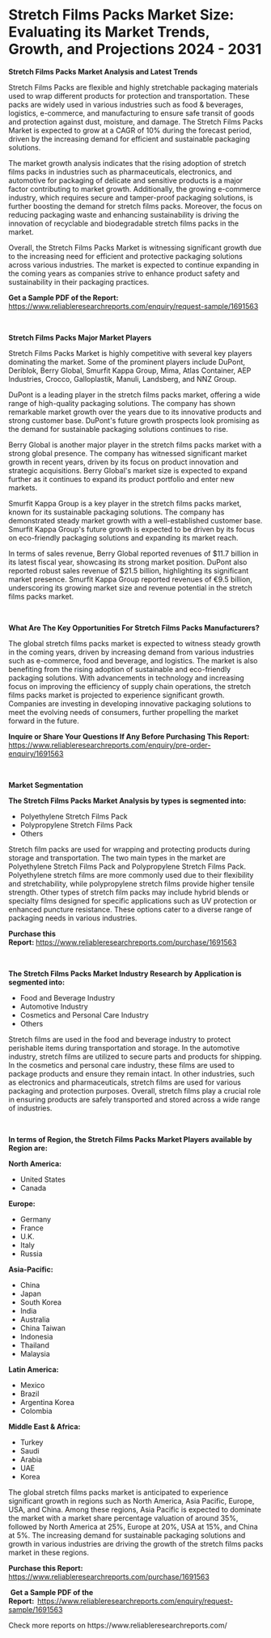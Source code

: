 <p><h1>Stretch Films Packs Market Size: Evaluating its Market Trends, Growth, and Projections 2024 - 2031</h1></p><p><strong>Stretch Films Packs Market Analysis and Latest Trends</strong></p>
<p><p>Stretch Films Packs are flexible and highly stretchable packaging materials used to wrap different products for protection and transportation. These packs are widely used in various industries such as food & beverages, logistics, e-commerce, and manufacturing to ensure safe transit of goods and protection against dust, moisture, and damage. The Stretch Films Packs Market is expected to grow at a CAGR of 10% during the forecast period, driven by the increasing demand for efficient and sustainable packaging solutions.</p><p>The market growth analysis indicates that the rising adoption of stretch films packs in industries such as pharmaceuticals, electronics, and automotive for packaging of delicate and sensitive products is a major factor contributing to market growth. Additionally, the growing e-commerce industry, which requires secure and tamper-proof packaging solutions, is further boosting the demand for stretch films packs. Moreover, the focus on reducing packaging waste and enhancing sustainability is driving the innovation of recyclable and biodegradable stretch films packs in the market.</p><p>Overall, the Stretch Films Packs Market is witnessing significant growth due to the increasing need for efficient and protective packaging solutions across various industries. The market is expected to continue expanding in the coming years as companies strive to enhance product safety and sustainability in their packaging practices.</p></p>
<p><strong>Get a Sample PDF of the Report:&nbsp;</strong> <a href="https://www.reliableresearchreports.com/enquiry/request-sample/1691563">https://www.reliableresearchreports.com/enquiry/request-sample/1691563</a></p>
<p>&nbsp;</p>
<p><strong>Stretch Films Packs Major Market Players</strong></p>
<p><p>Stretch Films Packs Market is highly competitive with several key players dominating the market. Some of the prominent players include DuPont, Deriblok, Berry Global, Smurfit Kappa Group, Mima, Atlas Container, AEP Industries, Crocco, Galloplastik, Manuli, Landsberg, and NNZ Group.</p><p>DuPont is a leading player in the stretch films packs market, offering a wide range of high-quality packaging solutions. The company has shown remarkable market growth over the years due to its innovative products and strong customer base. DuPont's future growth prospects look promising as the demand for sustainable packaging solutions continues to rise.</p><p>Berry Global is another major player in the stretch films packs market with a strong global presence. The company has witnessed significant market growth in recent years, driven by its focus on product innovation and strategic acquisitions. Berry Global's market size is expected to expand further as it continues to expand its product portfolio and enter new markets.</p><p>Smurfit Kappa Group is a key player in the stretch films packs market, known for its sustainable packaging solutions. The company has demonstrated steady market growth with a well-established customer base. Smurfit Kappa Group's future growth is expected to be driven by its focus on eco-friendly packaging solutions and expanding its market reach.</p><p>In terms of sales revenue, Berry Global reported revenues of $11.7 billion in its latest fiscal year, showcasing its strong market position. DuPont also reported robust sales revenue of $21.5 billion, highlighting its significant market presence. Smurfit Kappa Group reported revenues of €9.5 billion, underscoring its growing market size and revenue potential in the stretch films packs market.</p></p>
<p>&nbsp;</p>
<p><strong>What Are The Key Opportunities For Stretch Films Packs Manufacturers?</strong></p>
<p><p>The global stretch films packs market is expected to witness steady growth in the coming years, driven by increasing demand from various industries such as e-commerce, food and beverage, and logistics. The market is also benefiting from the rising adoption of sustainable and eco-friendly packaging solutions. With advancements in technology and increasing focus on improving the efficiency of supply chain operations, the stretch films packs market is projected to experience significant growth. Companies are investing in developing innovative packaging solutions to meet the evolving needs of consumers, further propelling the market forward in the future.</p></p>
<p><strong>Inquire or Share Your Questions If Any Before Purchasing This Report:</strong> <a href="https://www.reliableresearchreports.com/enquiry/pre-order-enquiry/1691563">https://www.reliableresearchreports.com/enquiry/pre-order-enquiry/1691563</a></p>
<p>&nbsp;</p>
<p><strong>Market Segmentation</strong></p>
<p><strong>The Stretch Films Packs Market Analysis by types is segmented into:</strong></p>
<p><ul><li>Polyethylene Stretch Films Pack</li><li>Polypropylene Stretch Films Pack</li><li>Others</li></ul></p>
<p><p>Stretch film packs are used for wrapping and protecting products during storage and transportation. The two main types in the market are Polyethylene Stretch Films Pack and Polypropylene Stretch Films Pack. Polyethylene stretch films are more commonly used due to their flexibility and stretchability, while polypropylene stretch films provide higher tensile strength. Other types of stretch film packs may include hybrid blends or specialty films designed for specific applications such as UV protection or enhanced puncture resistance. These options cater to a diverse range of packaging needs in various industries.</p></p>
<p><strong>Purchase this Report:&nbsp;</strong><a href="https://www.reliableresearchreports.com/purchase/1691563">https://www.reliableresearchreports.com/purchase/1691563</a></p>
<p>&nbsp;</p>
<p><strong>The Stretch Films Packs Market Industry Research by Application is segmented into:</strong></p>
<p><ul><li>Food and Beverage Industry</li><li>Automotive Industry</li><li>Cosmetics and Personal Care Industry</li><li>Others</li></ul></p>
<p><p>Stretch films are used in the food and beverage industry to protect perishable items during transportation and storage. In the automotive industry, stretch films are utilized to secure parts and products for shipping. In the cosmetics and personal care industry, these films are used to package products and ensure they remain intact. In other industries, such as electronics and pharmaceuticals, stretch films are used for various packaging and protection purposes. Overall, stretch films play a crucial role in ensuring products are safely transported and stored across a wide range of industries.</p></p>
<p>&nbsp;</p>
<p><strong>In terms of Region, the Stretch Films Packs Market Players available by Region are:</strong></p>
<p>
    <p> <strong> North America: </strong>
        <ul>
            <li>United States</li>
            <li>Canada</li>
        </ul>
        </p> 
    <p> <strong> Europe: </strong>
        <ul>
            <li>Germany</li>
            <li>France</li>
            <li>U.K.</li>
            <li>Italy</li>
            <li>Russia</li>
        </ul>
        </p> 
    <p> <strong> Asia-Pacific: </strong>
        <ul>
            <li>China</li>
            <li>Japan</li>
            <li>South Korea</li>
            <li>India</li>
            <li>Australia</li>
            <li>China Taiwan</li>
            <li>Indonesia</li>
            <li>Thailand</li>
            <li>Malaysia</li>
        </ul>
        </p> 
    <p> <strong> Latin America: </strong>
        <ul>
            <li>Mexico</li>
            <li>Brazil</li>
            <li>Argentina Korea</li>
            <li>Colombia</li>
        </ul>
        </p> 
    <p> <strong> Middle East & Africa: </strong>
        <ul>
            <li>Turkey</li>
            <li>Saudi</li>
            <li>Arabia</li>
            <li>UAE</li>
            <li>Korea</li>
        </ul>
    </p>
    </p>
<p><p>The global stretch films packs market is anticipated to experience significant growth in regions such as North America, Asia Pacific, Europe, USA, and China. Among these regions, Asia Pacific is expected to dominate the market with a market share percentage valuation of around 35%, followed by North America at 25%, Europe at 20%, USA at 15%, and China at 5%. The increasing demand for sustainable packaging solutions and growth in various industries are driving the growth of the stretch films packs market in these regions.</p></p>
<p><strong>Purchase this Report: </strong><a href="https://www.reliableresearchreports.com/purchase/1691563">https://www.reliableresearchreports.com/purchase/1691563</a></p>
<p>&nbsp;<strong>Get a Sample PDF of the Report:&nbsp;&nbsp;</strong><a href="https://www.reliableresearchreports.com/enquiry/request-sample/1691563">https://www.reliableresearchreports.com/enquiry/request-sample/1691563</a></p>
<p><strong></strong></p>
<p>Check more reports on https://www.reliableresearchreports.com/</p>